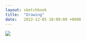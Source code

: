 ```yaml
---
layout: sketchbook
title:  "Drawing"
date:   2022-12-05 10:00:00 +0800
---
```


<img src="/Sketchbook/Images/{ page.date | date: '%Y-%m-%d' }/preview.jpg">
